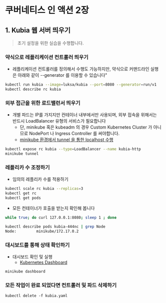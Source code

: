 # 쿠버네티스 인 액션 2장

## 1. Kubia 웹 서버 띄우기
> 초기 설정을 위한 실습을 수행합니다. 

### 약식으로 레플리케이션 컨트롤러 띄우기
* 레플리케이션 컨트롤러를 정의해서 수행도 가능하지만, 약식으로 커맨드라인 실행은 아래와 같이 --generator 를 이용할 수 있습니다"
```bash
kubectl run kubia --image=luksa/kubia --port=8080 --generator=run/v1
kubectl describe rc kubia
```

### 외부 접근을 위한 로드밸런서 띄우기
* 개별 파드는 IP를 가지지만 컨테이너 내부에서만 사용되며, 외부 접속을 위해서는 반드시 LoadBalancer 유형의 서비스가 필요합니다
  - 단, minikube 혹은 kubeadm 의 경우 Custom Kubernetes Cluster 가 아니므로 NodePort 나 Ingress Controller 를 써야합니다.
  - [minikube 환경에서 tunnel 을 통한 localhost 수행](https://stackoverflow.com/questions/44110876/kubernetes-service-external-ip-pending)
```bash
kubectl expose rc kubia --type=LoadBalancer --name kubia-http
minikube tunnel
```

### 레플리카 수 조정하기
* 임의의 레플리카 수를 적용하기
```bash
kubectl scale rc kubia --replicas=3
kubectl get rc
kubectl get pods
```
* 모든 컨테이너가 호출을 받는지 확인해 봅니다
```bash
while true; do curl 127.0.0.1:8080; sleep 1 ; done

kubectl describe pods kubia-444nc | grep Node
Node:         minikube/172.17.0.2
```
### 대시보드를 통해 상태 확인하기
* 대시보드 확인 및 실행
  - [Kubernetes Dashboard](http://localhost:60190/api/v1/namespaces/kubernetes-dashboard/services/http:kubernetes-dashboard:/proxy/#/overview?namespace=default)
```bash
minikube dashboard
```

### 모든 작업이 완료 되었다면 컨트롤러 및 파드 삭제하기
```
kubectl delete -f kubia.yaml
```

